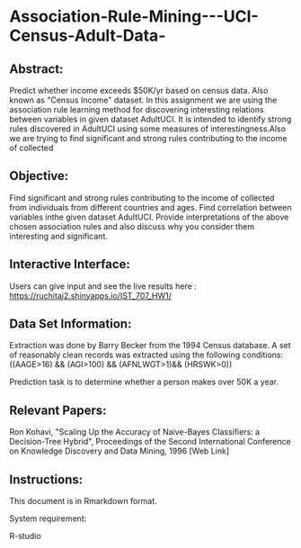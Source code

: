 # Association-Rule-Mining---UCI-Census-Adult-Data-

## Abstract: 
Predict whether income exceeds $50K/yr based on census data. Also known as "Census Income" dataset.
In this assignment we are using the association rule learning method for discovering interesting relations between variables in given dataset AdultUCI. It is intended to identify strong rules discovered in AdultUCI using some measures of interestingness.Also we are trying to find significant and strong rules contributing to the income of collected

## Objective:

Find significant and strong rules contributing to the income of collected from individuals from different countries and ages.
Find correlation between variables inthe given dataset AdultUCI.
Provide interpretations of the above chosen association rules and also discuss why you consider them interesting and significant.


## Interactive Interface:
Users can give input and see the live results here : https://ruchitaj2.shinyapps.io/IST_707_HW1/


## Data Set Information:

Extraction was done by Barry Becker from the 1994 Census database. A set of reasonably clean records was extracted using the following conditions: ((AAGE>16) && (AGI>100) && (AFNLWGT>1)&& (HRSWK>0))

Prediction task is to determine whether a person makes over 50K a year.

## Relevant Papers:

Ron Kohavi, "Scaling Up the Accuracy of Naive-Bayes Classifiers: a Decision-Tree Hybrid", Proceedings of the Second International Conference on Knowledge Discovery and Data Mining, 1996
[Web Link]

## Instructions:

This document is in Rmarkdown format.

System requirement:

R-studio

